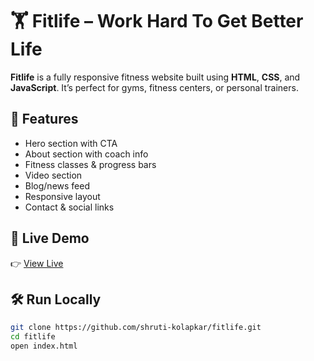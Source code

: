 # 🏋️ Fitlife – Work Hard To Get Better Life

**Fitlife** is a fully responsive fitness website built using **HTML**, **CSS**, and **JavaScript**. It’s perfect for gyms, fitness centers, or personal trainers.

## 🚀 Features

- Hero section with CTA
- About section with coach info
- Fitness classes & progress bars
- Video section
- Blog/news feed
- Responsive layout
- Contact & social links

## 🔗 Live Demo

👉 [View Live](https://shruti-kolapkar.github.io/fitlife/)

## 🛠️ Run Locally

```bash
git clone https://github.com/shruti-kolapkar/fitlife.git
cd fitlife
open index.html


 
